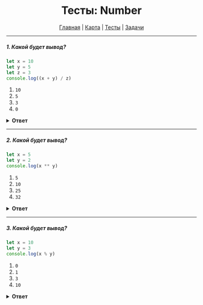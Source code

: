 <div align="center">

# Тесты: Number

[Главная](https://github.com/dollaween/junior-roadmap/)
|
[Карта](/roadmap/README.md)
|
[Тесты](/tests/README.md)
|
[Задачи](/tasks/README.md)

</div>

---

##### 1. Какой будет вывод?

```javascript
let x = 10
let y = 5
let z = 3
console.log((x + y) / z)
```

1. `10`
2. `5`
3. `3`
4. `0`

<details><summary><b>Ответ</b></summary>
<p>

**Ответ: 3**

</p>
</details>

---

##### 2. Какой будет вывод?

```javascript
let x = 5
let y = 2
console.log(x ** y)
```

1. `5`
2. `10`
3. `25`
4. `32`

<details><summary><b>Ответ</b></summary>
<p>

**Ответ: 3**

Оператор `**` возводит левый операнд в степень равную правому операнду.

</p>
</details>

---

##### 3. Какой будет вывод?

```javascript
let x = 10
let y = 3
console.log(x % y)
```

1. `0`
2. `1`
3. `3`
4. `10`

<details><summary><b>Ответ</b></summary>
<p>

**Ответ: 2**

Оператор деления по модулю `%` отдает остаток после деления числа `x` на `y`.

`10` делится на `3` три раза и остается остаток от деления `1`.

</p>
</details>



